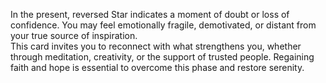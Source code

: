In the present, reversed Star indicates a moment of doubt or loss of confidence. You may feel emotionally fragile, demotivated, or distant from your true source of inspiration.  
This card invites you to reconnect with what strengthens you, whether through meditation, creativity, or the support of trusted people. Regaining faith and hope is essential to overcome this phase and restore serenity.
